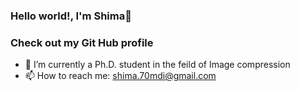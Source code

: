 ### Hello world!, I'm Shima👋
### Check out my Git Hub profile 


- 🔭 I’m currently a Ph.D. student in the feild of Image compression
- 📫 How to reach me: shima.70mdi@gmail.com

